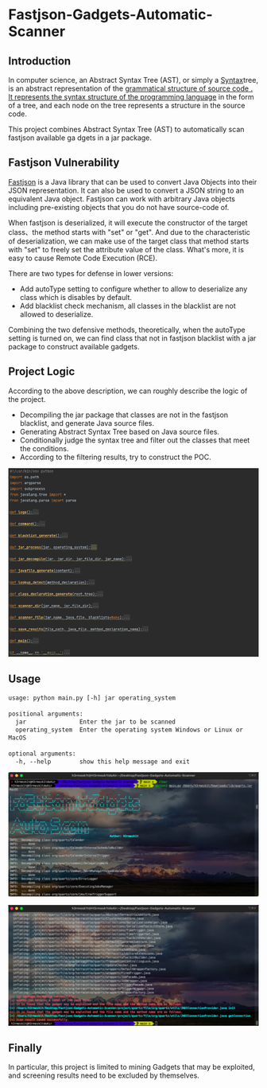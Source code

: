 # Fastjson-Gadgets-Automatic-Scanner

## Introduction

In computer science, an Abstract Syntax Tree (AST), or simply a [Syntax](https://baike.baidu.com/item/语法树/7031301)tree, is an abstract representation of the [grammatical structure of ](https://baike.baidu.com/item/语法)[source code . ](https://baike.baidu.com/item/源代码)[It represents the syntax structure of the programming language](https://baike.baidu.com/item/编程语言) in the form of a tree, and each node on the tree represents a structure in the source code.

This project combines Abstract Syntax Tree (AST) to automatically scan fastjson available ga
dgets in a jar package.


## Fastjson Vulnerability

[Fastjson](https://github.com/alibaba/fastjson/wiki) is a Java library that can be used to convert Java Objects into their JSON representation. It can also be used to convert a JSON string to an equivalent Java object. Fastjson can work with arbitrary Java objects including pre-existing objects that you do not have source-code of.

When fastjson is deserialized, it will execute the constructor of the target class、the method starts with "set" or "get". And due to the characteristic of deserialization, we can make use of the target class that method starts with "set" to freely set the attribute value of the class. What's more, it is easy to cause Remote Code Execution (RCE).

There are two types for defense in lower versions:
 - Add autoType setting to configure whether to allow to deserialize any class which is disables by default.
 - Add blacklist check mechanism, all classes in the blacklist are not allowed to deserialize.

Combining the two defensive methods, theoretically, when the autoType setting is turned on, we can find class that not in fastjson blacklist with a jar package to construct available gadgets.

## Project Logic
According to the above description, we can roughly describe the logic of the project.
 - Decompiling the jar package that classes are not in the fastjson blacklist, and generate Java source files.
 - Generating Abstract Syntax Tree based on Java source files.
 - Conditionally judge the syntax tree and filter out the classes that meet the conditions.
 - According to the filtering results, try to construct the POC.

![Project Logic](./code_logic.png)

## Usage

```shell
usage: python main.py [-h] jar operating_system

positional arguments:
  jar               Enter the jar to be scanned
  operating_system  Enter the operating system Windows or Linux or MacOS

optional arguments:
  -h, --help        show this help message and exit
```

![](./usage_one.png)

![](./usage_two.png)

## Finally
In particular, this project is limited to mining Gadgets that may be exploited, and screening results need to be excluded by themselves.

